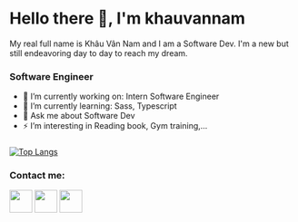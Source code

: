 # Hello there 👋, I'm khauvannam
My real full name is Khâu Vân Nam and I am a Software Dev. I'm a new but still endeavoring day to day to reach my dream.

### Software Engineer
- 🔭 I’m currently working on: Intern Software Engineer
- 🌱 I’m currently learning: Sass, Typescript
- 💬 Ask me about Software Dev
- ⚡ I’m interesting in Reading book, Gym training,...

###

[![Top Langs](https://github-readme-stats.vercel.app/api/top-langs/?username=kobukovu-203&layout=compact)](https://github.com/kobukovu-203/github-readme-stats)

### Contact me:

<a href="https://www.facebook.com/khauvannam.kobukovu/"><img src="https://img.icons8.com/fluency/512/facebook-new.png" width="40" height="40"/></a>
<a href="https://zalo.me/0914693013"><img src="https://cdn-icons-png.flaticon.com/128/906/906382.png" width="40" height="40"/></a>
<a href="https://twitter.com/NKhauvan"><img src="https://cdn-icons-png.flaticon.com/128/733/733579.png" width="40" height="40"/></a>

